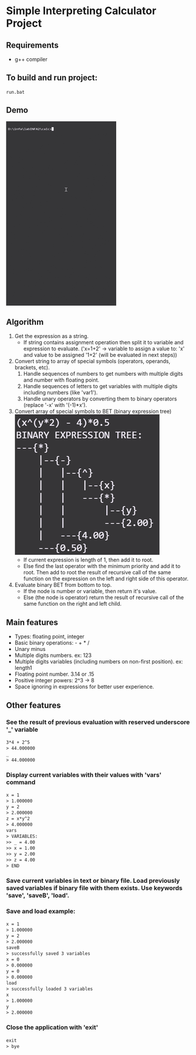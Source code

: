 # Simple Interpreting Calculator Project

## Requirements
 - g++ compiler

## To build and run project:
```
run.bat
```

## Demo
<img src="docs/example1.gif" alt="example1" width="300" height="500"/>

## Algorithm
1. Get the expression as a string.
   - If string contains assignment operation then split it to variable and expression to evaluate. ('x=1+2' -> variable to assign a value to: 'x' and value to be assigned '1+2' (will be evaluated in next steps))
2. Convert string to array of special symbols (operators, operands, brackets, etc).
   1. Handle sequences of numbers to get numbers with multiple digits and number with floating point.
   2. Handle sequences of letters to get variables with multiple digits including numbers (like 'var1').
   3. Handle unary operators by converting them to binary operators (replace '-x' with '(-1)*x').
3. Convert array of special symbols to BET (binary expression tree) ![BET](docs/example2.png)
   - If current expression is length of 1, then add it to root.
   - Else find the last operator with the minimum priority and add it to root. Then add to root the result of recursive call of the same function on the expression on the left and right side of this operator.
4. Evaluate binary BET from bottom to top.
   - If the node is number or variable, then return it's value.
   - Else (the node is operator) return the result of recursive call of the same function on the right and left child.

## Main features
- Types: floating point, integer
- Basic binary operations: - + * /
- Unary minus
- Multiple digits numbers. ex: 123
- Multiple digits variables (including numbers on non-first position). ex: length1
- Floating point number. 3.14 or .15
- Positive integer powers: 2^3 -> 8
- Space ignoring in expressions for better user experience.

## Other features

### See the result of previous evaluation with reserved underscore '_' variable
```
3*4 + 2^5
> 44.000000
_
> 44.000000
```

### Display current variables with their values with 'vars' command
```
x = 1
> 1.000000
y = 2
> 2.000000
z = x*y^2
> 4.000000
vars
> VARIABLES:
>> _ = 4.00
>> x = 1.00
>> y = 2.00
>> z = 4.00
> END
```

### Save current variables in text or binary file. Load previously saved variables if binary file with them exists. Use keywords 'save', 'saveB', 'load'.
### Save and load example:
```
x = 1
> 1.000000
y = 2
> 2.000000
saveB
> successfully saved 3 variables
x = 0
> 0.000000
y = 0
> 0.000000
load
> successfully loaded 3 variables
x
> 1.000000
y
> 2.000000
```


### Close the application with 'exit'
```
exit
> bye
```